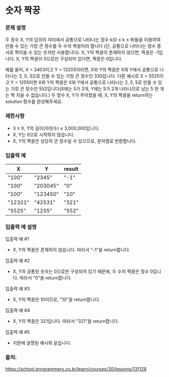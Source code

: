 # 숫자 짝꿍

### 문제 설명
두 정수 X, Y의 임의의 자리에서 공통으로 나타나는 정수 k(0 ≤ k ≤ 9)들을 이용하여 만들 수 있는 가장 큰 정수를 두 수의 짝꿍이라 합니다
(단, 공통으로 나타나는 정수 중 서로 짝지을 수 있는 숫자만 사용합니다). X, Y의 짝꿍이 존재하지 않으면, 짝꿍은 -1입니다. X, Y의 짝꿍이 0으로만 구성되어 있다면, 짝꿍은 0입니다.

예를 들어, X = 3403이고 Y = 13203이라면, X와 Y의 짝꿍은 X와 Y에서 공통으로 나타나는 3, 0, 3으로 만들 수 있는 가장 큰 정수인 330입니다. 
다른 예시로 X = 5525이고 Y = 1255이면 X와 Y의 짝꿍은 X와 Y에서 공통으로 나타나는 2, 5, 5로 만들 수 있는 가장 큰 정수인 552입니다(X에는 5가 3개, Y에는 5가 2개 나타나므로 남는 5 한 개는 짝 지을 수 없습니다.)
두 정수 X, Y가 주어졌을 때, X, Y의 짝꿍을 return하는 solution 함수를 완성해주세요.

### 제한사항
- 3 ≤ X, Y의 길이(자릿수) ≤ 3,000,000입니다.
- X, Y는 0으로 시작하지 않습니다.
- X, Y의 짝꿍은 상당히 큰 정수일 수 있으므로, 문자열로 반환합니다.

### 입출력 예
|X	|Y|	result|
|----|---|----|
|"100"	|"2345"|	"-1"|
|"100"	|"203045"|	"0"|
|"100"	|"123450"	|"10"|
|"12321"|	"42531"|	"321"|
|"5525"|	"1255"	|"552"|

### 입출력 예 설명
입출력 예 #1
- X, Y의 짝꿍은 존재하지 않습니다. 따라서 "-1"을 return합니다.

입출력 예 #2
- X, Y의 공통된 숫자는 0으로만 구성되어 있기 때문에, 두 수의 짝꿍은 정수 0입니다. 따라서 "0"을 return합니다.

입출력 예 #3
- X, Y의 짝꿍은 10이므로, "10"을 return합니다.

입출력 예 #4
- X, Y의 짝꿍은 321입니다. 따라서 "321"을 return합니다.

입출력 예 #5
- 지문에 설명된 예시와 같습니다.

### 출처:
https://school.programmers.co.kr/learn/courses/30/lessons/131128
